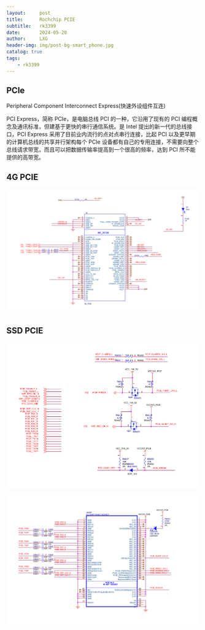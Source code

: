 ```yaml
---
layout:     post
title:      Rochchip PCIE
subtitle:   rk3399
date:       2024-05-20
author:     LXG
header-img: img/post-bg-smart_phone.jpg
catalog: true
tags:
    - rk3399
---
```


## PCIe

Peripheral Component Interconnect Express(快速外设组件互连)

PCI Express，简称 PCIe，是电脑总线 PCI 的一种，它沿用了现有的 PCI 编程概念及通讯标准，但建基于更快的串行通信系统。是 Intel 提出的新一代的总线接口，PCI Express 采用了目前业内流行的点对点串行连接，比起 PCI 以及更早期的计算机总线的共享并行架构每个 PCIe 设备都有自己的专用连接，不需要向整个总线请求带宽，而且可以把数据传输率提高到一个很高的频率，达到 PCI 所不能提供的高带宽。


## 4G PCIE

![pcie_4g](/images/pcie/pcie_4g.png)

## SSD PCIE

![pcie_ssd_1](/images/pcie/pcie_ssd_1.png)

![pcie_ssd_2](/images/pcie/pcie_ssd_2.png)


